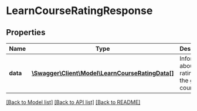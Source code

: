 # LearnCourseRatingResponse

## Properties
Name | Type | Description | Notes
------------ | ------------- | ------------- | -------------
**data** | [**\Swagger\Client\Model\LearnCourseRatingData[]**](LearnCourseRatingData.md) | Information about the rating of the given course | 

[[Back to Model list]](../README.md#documentation-for-models) [[Back to API list]](../README.md#documentation-for-api-endpoints) [[Back to README]](../README.md)


